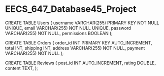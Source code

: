 # EECS_647_Database45_Project

CREATE TABLE Users
(
username VARCHAR(255) PRIMARY KEY NOT NULL UNIQUE,
email VARCHAR(255) NOT NULL UNIQUE,
password VARCHAR(255) NOT NULL,
permissions BOOLEAN
);

CREATE TABLE Orders
(
order_id INT PRIMARY KEY AUTO_INCREMENT,
total INT,
shipping INT,
address VARCHAR(255) NOT NULL,
payment VARCHAR(255) NOT NULL
);


CREATE TABLE Reviews
(
post_id INT AUTO_INCREMENT,
rating DOUBLE,
content TEXT,
);
